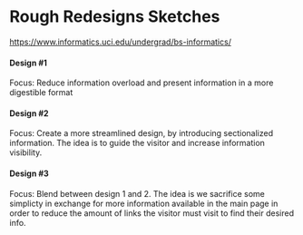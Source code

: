 # Rough Redesigns Sketches
https://www.informatics.uci.edu/undergrad/bs-informatics/

#### Design #1
Focus: Reduce information overload and present information in a more digestible format

#### Design #2
Focus: Create a more streamlined design, by introducing sectionalized information. The idea is to guide the visitor
and increase information visibility.

#### Design #3
Focus: Blend between design 1 and 2. The idea is we sacrifice some simplicty in exchange for more information available
in the main page in order to reduce the amount of links the visitor must visit to find their desired info.
